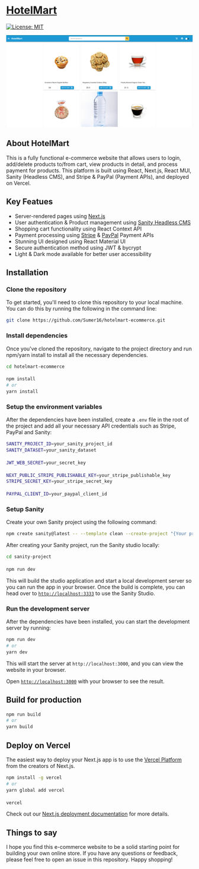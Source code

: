 # [HotelMart](https://hotelmart.vercel.app)
[![License: MIT](https://img.shields.io/badge/License-MIT-yellow.svg)](/LICENSE)

![HotelMart Landing Page](/hotelmart.png)

## About HotelMart

This is a fully functional e-commerce website that allows users to login, add/delete products to/from cart, view products in detail, and process payment for products. This platform is built using React, Next.js, React MUI, Sanity (Headless CMS), and Stripe & PayPal (Payment APIs), and deployed on Vercel.

## Key Featues

- Server-rendered pages using [Next.js](https://nextjs.org)
- User authentication & Product management using [Sanity Headless CMS](https://sanity.io)
- Shopping cart functionality using React Context API
- Payment processing using [Stripe](https://stripe.com/) & [PayPal](https://paypal.com) Payment APIs
- Stunning UI designed using React Material UI
- Secure authentication method using JWT & bycrypt
- Light & Dark mode available for better user accessibility

## Installation

### Clone the repository
To get started, you'll need to clone this repository to your local machine. You can do this by running the following in the command line:

```bash 
git clone https://github.com/Sumer16/hotelmart-ecommerce.git 
```

### Install dependencies

Once you've cloned the repository, navigate to the project directory and run npm/yarn install to install all the necessary dependencies.

```bash
cd hotelmart-ecommerce

npm install
# or
yarn install
```

### Setup the environment variables

After the dependencies have been installed, create a ```.env``` file in the root of the project and add all your necessary API credentials such as Stripe, PayPal and Sanity:

```bash
SANITY_PROJECT_ID=your_sanity_project_id
SANITY_DATASET=your_sanity_dataset

JWT_WEB_SECRET=your_secret_key

NEXT_PUBLIC_STRIPE_PUBLISHABLE_KEY=your_stripe_publishable_key
STRIPE_SECRET_KEY=your_stripe_secret_key

PAYPAL_CLIENT_ID=your_paypal_client_id
```

### Setup Sanity

Create your own Sanity project using the following command:
```bash
npm create sanity@latest -- --template clean --create-project "{Your project name}" --dataset production
```

After creating your Sanity project, run the Sanity studio locally:
```bash
cd sanity-project

npm run dev
```

This will build the studio application and start a local development server so you can run the app in your browser. Once the build is complete, you can head over to [`http://localhost:3333`](http://localhost:3333) to use the Sanity Studio.

### Run the development server

After the dependencies have been installed, you can start the development server by running:

```bash
npm run dev
# or
yarn dev
```

This will start the server at `http://localhost:3000`, and you can view the website in your browser.

Open [`http://localhost:3000`](http://localhost:3000) with your browser to see the result.

## Build for production

```bash
npm run build
# or
yarn build
```

## Deploy on Vercel

The easiest way to deploy your Next.js app is to use the [Vercel Platform](https://vercel.com/new?utm_medium=default-template&filter=next.js&utm_source=create-next-app&utm_campaign=create-next-app-readme) from the creators of Next.js.

```bash
npm install -g vercel
# or
yarn global add vercel

vercel
```

Check out our [Next.js deployment documentation](https://nextjs.org/docs/deployment) for more details.

## Things to say

I hope you find this e-commerce website to be a solid starting point for building your own online store. If you have any questions or feedback, please feel free to open an issue in this repository. Happy shopping!
